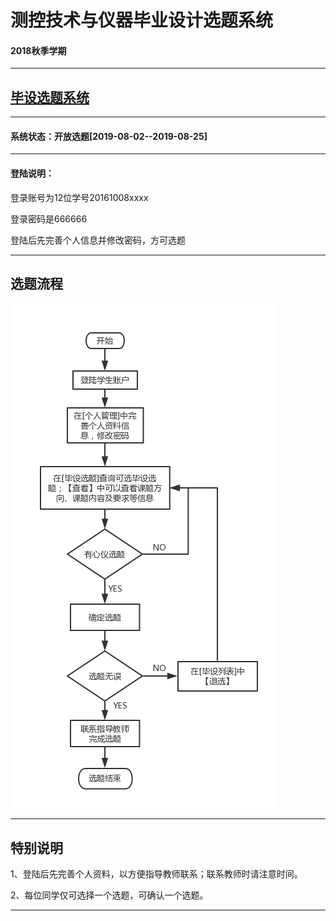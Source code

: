 # 测控技术与仪器毕业设计选题系统

#### 2018秋季学期

---

## [毕设选题系统](https://bs.liuchaos.cn/)

---

#### 系统状态：开放选题[2019-08-02--2019-08-25]

---

#### 登陆说明：

登录账号为12位学号20161008xxxx

登录密码是666666

登陆后先完善个人信息并修改密码，方可选题


---
## 选题流程

![选题流程](images/Cflow.jpg)

---

## 特别说明

1、登陆后先完善个人资料，以方便指导教师联系；联系教师时请注意时间。

2、每位同学仅可选择一个选题，可确认一个选题。

---

